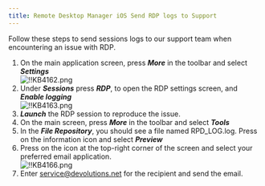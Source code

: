 ```yaml
---
title: Remote Desktop Manager iOS Send RDP logs to Support
---
```

Follow these steps to send sessions logs to our support team when encountering an issue with RDP.  

1. On the main application screen, press ***More*** in the toolbar and select ***Settings***  
![!!KB4162.png](https://webdevolutions.azureedge.net/docs/en/kb/KB4162.png)
1. Under ***Sessions*** press ***RDP***, to open the RDP settings screen, and ***Enable logging***  
![!!KB4163.png](https://webdevolutions.azureedge.net/docs/en/kb/KB4163.png)
1. ***Launch*** the RDP session to reproduce the issue.
1. On the main screen, press ***More*** in the toolbar and select ***Tools***
1. In the ***File Repository***, you should see a file named RPD_LOG.log. Press on the information icon and select ***Preview***
1. Press on the icon at the top-right corner of the screen and select your preferred email application.  
![!!KB4166.png](https://webdevolutions.azureedge.net/docs/en/kb/KB4166.png)
1. Enter [service@devolutions.net](mailto:service@devolutions.net) for the recipient and send the email.
